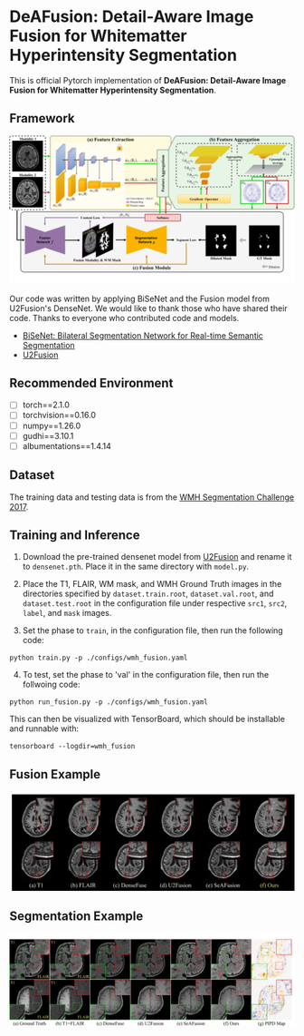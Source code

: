 # DeAFusion: Detail-Aware Image Fusion for Whitematter Hyperintensity Segmentation

This is official Pytorch implementation of **DeAFusion: Detail-Aware Image Fusion for Whitematter Hyperintensity Segmentation**.

## Framework
![framework](./assets/framework.jpg)

Our code was written by applying BiSeNet and the Fusion model from U2Fusion's DenseNet. We would like to thank those who have shared their code. Thanks to everyone who contributed code and models.

- [BiSeNet: Bilateral Segmentation Network for Real-time Semantic Segmentation](https://github.com/CoinCheung/BiSeNet) 
- [U2Fusion](https://github.com/ytZhang99/U2Fusion-pytorch)


## Recommended Environment
- [ ] torch==2.1.0
- [ ] torchvision==0.16.0
- [ ] numpy==1.26.0
- [ ] gudhi==3.10.1
- [ ] albumentations==1.4.14

## Dataset
The training data and testing data is from the [WMH Segmentation Challenge 2017](https://wmh.isi.uu.nl).


## Training and Inference

1. Download the pre-trained densenet model from [U2Fusion](https://github.com/ytZhang99/U2Fusion-pytorch/tree/master/model/model.pth) and rename it to `densenet.pth`. Place it in the same directory with `model.py`.

2. Place the T1, FLAIR, WM mask, and WMH Ground Truth images in the directories specified by `dataset.train.root`, `dataset.val.root`, and `dataset.test.root` in the configuration file under respective `src1`, `src2`, `label`, and `mask` images.

3. Set the phase to `train`, in the configuration file, then run the following code:
```
python train.py -p ./configs/wmh_fusion.yaml
```
4. To test, set the phase to 'val' in the configuration file, then run the follwoing code:
```
python run_fusion.py -p ./configs/wmh_fusion.yaml
```


This can then be visualized with TensorBoard, which should be installable and runnable with:
```
tensorboard --logdir=wmh_fusion
```

## Fusion Example
![fusion_example](./assets/fusion_example.jpg)

## Segmentation Example
![fusion_example](./assets/segmentation_example.jpg)
<!-- 
## Citation
The following paper might be cited:
```
@article{xu2020u2fusion,
  title={U2Fusion: A unified unsupervised image fusion network},
  author={Xu, Han and Ma, Jiayi and Jiang, Junjun and Guo, Xiaojie and Ling, Haibin},
  journal={IEEE Transactions on Pattern Analysis and Machine Intelligence},
  year={2020},
  publisher={IEEE}
}
``` -->
